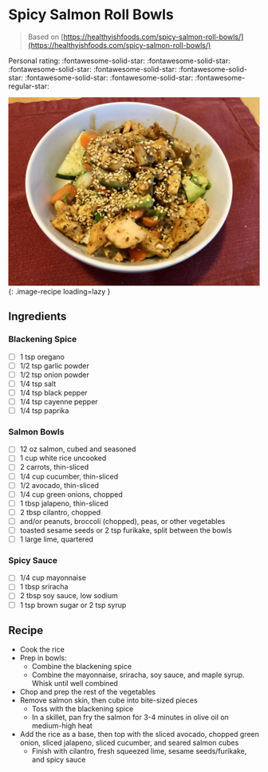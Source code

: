 # Spicy Salmon Roll Bowls

> Based on [https://healthyishfoods.com/spicy-salmon-roll-bowls/](https://healthyishfoods.com/spicy-salmon-roll-bowls/)

<!-- {cts} rating=4; (User can specify rating on scale of 1-5) -->

Personal rating: :fontawesome-solid-star: :fontawesome-solid-star: :fontawesome-solid-star: :fontawesome-solid-star: :fontawesome-solid-star: :fontawesome-solid-star: :fontawesome-solid-star: :fontawesome-regular-star:

<!-- {cte} -->

<!-- {cts} name_image=spicy_salmon_roll_bowls.jpeg; (User can specify image name) -->

![spicy_salmon_roll_bowls.jpeg](./spicy_salmon_roll_bowls.jpeg){: .image-recipe loading=lazy }

<!-- {cte} -->

## Ingredients

### Blackening Spice

- [ ] 1 tsp oregano
- [ ] 1/2 tsp garlic powder
- [ ] 1/2 tsp onion powder
- [ ] 1/4 tsp salt
- [ ] 1/4 tsp black pepper
- [ ] 1/4 tsp cayenne pepper
- [ ] 1/4 tsp paprika

### Salmon Bowls

- [ ] 12 oz salmon, cubed and seasoned
- [ ] 1 cup white rice uncooked
- [ ] 2 carrots, thin-sliced
- [ ] 1/4 cup cucumber, thin-sliced
- [ ] 1/2 avocado, thin-sliced
- [ ] 1/4 cup green onions, chopped
- [ ] 1 tbsp jalapeno, thin-sliced
- [ ] 2 tbsp cilantro, chopped
- [ ] and/or peanuts, broccoli (chopped), peas, or other vegetables
- [ ] toasted sesame seeds or 2 tsp furikake, split between the bowls
- [ ] 1 large lime, quartered

### Spicy Sauce

- [ ] 1/4 cup mayonnaise
- [ ] 1 tbsp sriracha
- [ ] 2 tbsp soy sauce, low sodium
- [ ] 1 tsp brown sugar or 2 tsp syrup

## Recipe

- Cook the rice
- Prep in bowls:
    - Combine the blackening spice
    - Combine the mayonnaise, sriracha, soy sauce, and maple syrup. Whisk until well combined
- Chop and prep the rest of the vegetables
- Remove salmon skin, then cube into bite-sized pieces
    - Toss with the blackening spice
    - In a skillet, pan fry the salmon for 3-4 minutes in olive oil on medium-high heat
- Add the rice as a base, then top with the sliced avocado, chopped green onion, sliced jalapeno, sliced cucumber, and seared salmon cubes
    - Finish with cilantro, fresh squeezed lime, sesame seeds/furikake, and spicy sauce
